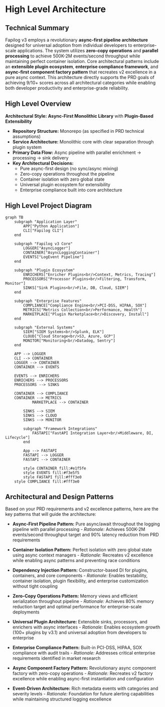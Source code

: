 # High Level Architecture

## Technical Summary

Fapilog v3 employs a revolutionary **async-first pipeline architecture** designed for universal adoption from individual developers to enterprise-scale applications. The system utilizes **zero-copy operations** and **parallel processing** to achieve 500K-2M events/second throughput while maintaining perfect container isolation. Core architectural patterns include an **extensible plugin ecosystem**, **enterprise compliance framework**, and **async-first component factory pattern** that recreates v2 excellence in a pure async context. This architecture directly supports the PRD goals of achieving 9/10+ scores across all architectural categories while enabling both developer productivity and enterprise-grade reliability.

## High Level Overview

**Architectural Style:** **Async-First Monolithic Library** with **Plugin-Based Extensibility**

- **Repository Structure:** Monorepo (as specified in PRD technical assumptions)
- **Service Architecture:** Monolithic core with clear separation through plugin system
- **Primary Data Flow:** Async pipeline with parallel enrichment → processing → sink delivery
- **Key Architectural Decisions:**
  - Pure async-first design (no sync/async mixing)
  - Zero-copy operations throughout the pipeline
  - Container isolation with zero global state
  - Universal plugin ecosystem for extensibility
  - Enterprise compliance built into core architecture

## High Level Project Diagram

```mermaid
graph TB
    subgraph "Application Layer"
        APP["Python Application"]
        CLI["Fapilog CLI"]
    end

    subgraph "Fapilog v3 Core"
        LOGGER["AsyncLogger"]
        CONTAINER["AsyncLoggingContainer"]
        EVENTS["LogEvent Pipeline"]
    end

    subgraph "Plugin Ecosystem"
        ENRICHERS["Enricher Plugins<br/>Context, Metrics, Tracing"]
        PROCESSORS["Processor Plugins<br/>Filtering, Transform, Monitor"]
        SINKS["Sink Plugins<br/>File, DB, Cloud, SIEM"]
    end

    subgraph "Enterprise Features"
        COMPLIANCE["Compliance Engine<br/>PCI-DSS, HIPAA, SOX"]
        METRICS["Metrics Collection<br/>Performance, Health"]
        MARKETPLACE["Plugin Marketplace<br/>Discovery, Install"]
    end

    subgraph "External Systems"
        SIEM["SIEM Systems<br/>Splunk, ELK"]
        CLOUD["Cloud Storage<br/>S3, Azure, GCP"]
        MONITOR["Monitoring<br/>Datadog, Sentry"]
    end

    APP --> LOGGER
    CLI --> CONTAINER
    LOGGER --> CONTAINER
    CONTAINER --> EVENTS

    EVENTS --> ENRICHERS
    ENRICHERS --> PROCESSORS
    PROCESSORS --> SINKS

    CONTAINER --> COMPLIANCE
    CONTAINER --> METRICS
            MARKETPLACE --> CONTAINER

        SINKS --> SIEM
        SINKS --> CLOUD
        SINKS --> MONITOR

        subgraph "Framework Integrations"
            FASTAPI["FastAPI Integration Layer<br/>Middleware, DI, Lifecycle"]
        end

        App --> FASTAPI
        FASTAPI --> LOGGER
        FASTAPI --> CONTAINER

        style CONTAINER fill:#e1f5fe
        style EVENTS fill:#f3e5f5
        style FASTAPI fill:#fff3e0
    style COMPLIANCE fill:#fff3e0
```

## Architectural and Design Patterns

Based on your PRD requirements and v2 excellence patterns, here are the key patterns that will guide the architecture:

- **Async-First Pipeline Pattern:** Pure async/await throughout the logging pipeline with parallel processing - _Rationale:_ Achieves 500K-2M events/second throughput target and 90% latency reduction from PRD requirements

- **Container Isolation Pattern:** Perfect isolation with zero global state using async context managers - _Rationale:_ Recreates v2 excellence while enabling async patterns and preventing race conditions

- **Dependency Injection Pattern:** Constructor-based DI for plugins, containers, and core components - _Rationale:_ Enables testability, container isolation, plugin flexibility, and enterprise customization without tight coupling

- **Zero-Copy Operations Pattern:** Memory views and efficient serialization throughout pipeline - _Rationale:_ Achieves 80% memory reduction target and optimal performance for enterprise-scale deployments

- **Universal Plugin Architecture:** Extensible sinks, processors, and enrichers with async interfaces - _Rationale:_ Enables ecosystem growth (100+ plugins by v3.1) and universal adoption from developers to enterprise

- **Enterprise Compliance Pattern:** Built-in PCI-DSS, HIPAA, SOX compliance with audit trails - _Rationale:_ Addresses critical enterprise requirements identified in market research

- **Async Component Factory Pattern:** Revolutionary async component factory with zero-copy operations - _Rationale:_ Recreates v2 factory excellence while enabling async-first instantiation and configuration

- **Event-Driven Architecture:** Rich metadata events with categories and severity levels - _Rationale:_ Foundation for future alerting capabilities while maintaining structured logging excellence
